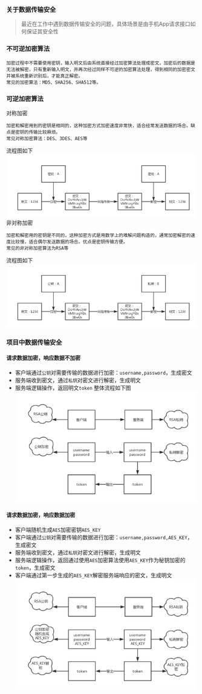### 关于数据传输安全
> 最近在工作中遇到数据传输安全的问题，具体场景是由手机App请求接口如何保证其安全性
### 不可逆加密算法
```
加密过程中不需要使用密钥，输入明文后由系统直接经过加密算法处理成密文，加密后的数据是无法被解密，只有重新输入明文，并再次经过同样不可逆的加密算法处理，得到相同的加密密文并被系统重新识别后，才能真正解密。
常见的加密算法：MD5、SHA256、SHA512等。
```
### 可逆加密算法
对称加密
```
加密和解密用到的密钥是相同的，这种加密方式加密速度非常快，适合经常发送数据的场合。缺点是密钥的传输比较麻烦。
常见对称加密算法：DES、3DES、AES等
```
流程图如下
![对称加密流程图](images/对称加密.png)
非对称加密
```
加密和解密用的密钥是不同的，这种加密方式是用数学上的难解问题构造的，通常加密解密的速度比较慢，适合偶尔发送数据的场合。优点是密钥传输方便。
常见的非对称加密算法为RSA等
```
流程图如下
![非对称加密流程图](images/非对称加密.png)
### 项目中数据传输安全
#### 请求数据加密，响应数据不加密
- 客户端通过```公钥```对需要传输的数据进行加密：```username,password```，生成密文
- 服务端收到密文，通过```私钥```对密文进行解密，生成明文
- 服务端逻辑操作，返回明文```token```
整体流程如下图
![RSA](images/RSA.png)
#### 请求数据加密，响应数据加密
- 客户端随机生成```AES```加密密钥```AES_KEY```
- 客户端通过```公钥```对需要传输的数据进行加密：```username,password,AES_KEY```，生成密文
- 服务端收到密文，通过```私钥```对密文进行解密，生成明文
- 服务端逻辑操作，返回通过使用```AES```加密算法使用```AES_KEY```作为秘钥加密的```token```，生成密文
- 客户端通过第一步生成的```AES_KEY```解密服务端响应的密文，生成明文
![RSA+AES](images/RSA_AES.png)